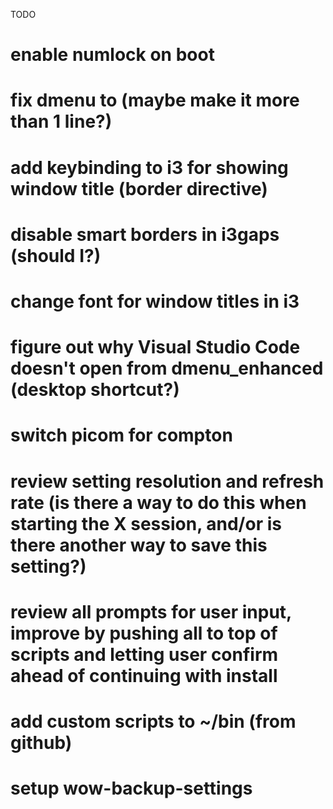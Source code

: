 TODO

# enable numlock on boot
# fix dmenu to (maybe make it more than 1 line?)
# add keybinding to i3 for showing window title (border directive)
# disable smart borders in i3gaps (should I?)
# change font for window titles in i3
# figure out why Visual Studio Code doesn't open from dmenu_enhanced (desktop shortcut?)
# switch picom for compton
# review setting resolution and refresh rate (is there a way to do this when starting the X session, and/or is there another way to save this setting?)
# review all prompts for user input, improve by pushing all to top of scripts and letting user confirm ahead of continuing with install
# add custom scripts to ~/bin (from github)
# setup wow-backup-settings
